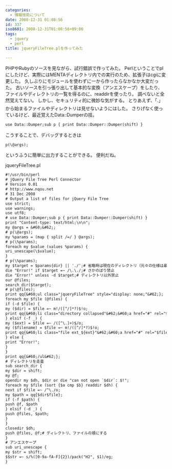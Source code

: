 ```yaml
---
categories:
  - 情報技術について
date: 2008-12-31 01:08:56
id: 337
iso8601: 2008-12-31T01:08:56+09:00
tags:
  - jquery
  - perl
title: jqueryFileTree.plを作ってみた

---
```


PHPやRubyのソースを見ながら、試行錯誤で作ってみた。
Perlということでplにしたけど、実際にはMENTAディレクトリ内での実行のため、拡張子はcgiに変更した。
久しぶりにモジュールを使わずに一から作ったらなかなか大変だった。
古いソースを引っ張り出して基本的な変換（アンエスケープ）をしたり、ファイルやディレクトリの一覧を得るのに、readdirを使ったり。
調べないと全然覚えてない。
しかし、セキュリティ的に微妙な気がする&#133;。
とりあえず、「.」から始まるファイルやディレクトリは見せないようにはした。
さりげなく使っているけど、最近覚えたData::Dumperの技。
```default
use Data::Dumper;sub p { print Data::Dumper::Dumper(shift) }
```
こうすることで、デバッグするときは
```default
p(\@args);
```
というふうに簡単に出力することができる。
便利だね。


jqueryFileTree.pl
```default
#!/usr/bin/perl
# jQuery File Tree Perl Connector
# Version 0.01
# http://www.nqou.net
# 31 Dec 2008
# Output a list of files for jQuery File Tree
use strict;
use warnings;
use utf8;
# use Data::Dumper;sub p { print Data::Dumper::Dumper(shift) }
print "Content-type: text/html;\n\n";
my @args = &#60;&#62;;
# p(\@args);
my %params = (map { split /=/ } @args);
# p(\%params);
foreach my $value (values %params) {
uri_unescape(\$value);
}
# p(\%params);
my $target = $params{dir} || './';# 省略時は現在のディレクトリ（元々の仕様は最上位ディレクトリ）
die "Error!" if $target =~ /\.\./;# さかのぼり禁止
die "Error!" unless -d $target;# ディレクトリ以外禁止
our @files;
search_dir($target);
# p(\@files);
print qq{&#60;ul class="jqueryFileTree" style="display: none;"&#62;};
foreach my $file (@files) {
if (-d $file) {
my ($dir) = $file =~ m!/([^/]*?)$!o;
print qq{&#60;li class="directory collapsed"&#62;&#60;a href="#" rel="$file/"&#62;$dir&#60;/a&#62;&#60;/li&#62;};
} elsif (-f _) {
my ($ext) = $file =~ /([^\.]+)$/o;
my ($filename) = $file =~ m!/([^/]*?)$!o;
print qq{&#60;li class="file ext_${ext}"&#62;&#60;a href="#" rel="$file"&#62;$filename&#60;/a&#62;&#60;/li&#62;};
} else {
print "Error!";
}
}
print qq{&#60;/ul&#62;};
# ディレクトリを走査
sub search_dir {
my $dir = shift;
my @f;
opendir my $dh, $dir or die "can not open `$dir`: $!";
foreach my $file (sort {$a cmp $b} readdir $dh) {
next if $file =~ /^\./o;
my $path = qq{$dir$file};
if (-f $path) {
push @f, $path
} elsif (-d _) {
push @files, $path;
}
}
closedir $dh;
push @files, @f;# ディレクトリ、ファイルの順にする
}
# アンエスケープ
sub uri_unescape {
my $str = shift;
$$str =~ s/%([0-9a-fA-F]{2})/pack("H2", $1)/eg;
}
```
    	